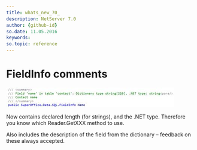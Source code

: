 ```yaml
---
title: whats_new_70_
description: NetServer 7.0
author: {github-id}
so.date: 11.05.2016
keywords:
so.topic: reference
---
```


# FieldInfo comments

![ALT][img1]

Now contains declared length (for strings), and the .NET type. Therefore you know which Reader.GetXXX method to use.

Also includes the description of the field from the dictionary – feedback on these always accepted.

<!-- Referenced images -->
[img1]: media/image004.jpg
